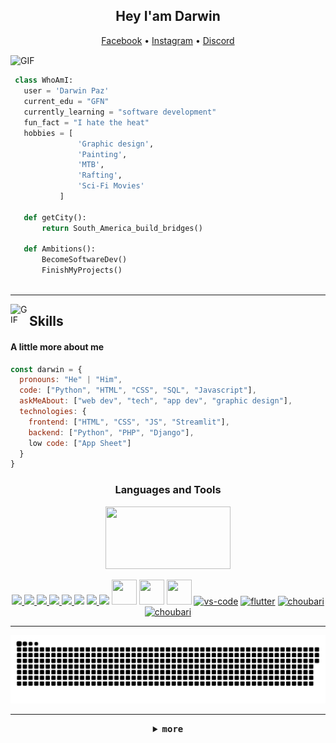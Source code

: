 <h2 align="center"> Hey I'am Darwin</h2>

<p align="center">
  <a href="https://www.facebook.com/dwn1080" target="_blank">Facebook</a> •
  <a href="https://www.instagram.com/dwn1080/" target="_blank">Instagram</a> •
  <a href="#" target="_blank">Discord</a>
</p>

<img align="center" height="150rem" alt="GIF" src="https://media4.giphy.com/media/RbDKaczqWovIugyJmW/200w.webp?cid=ecf05e47yrznhyd4w1cnwbe3hlilpmls3c0mrsymhdzmzp5z&rid=200w.webp" />

 ```python
  class WhoAmI:
    user = 'Darwin Paz'
	current_edu = "GFN"
    currently_learning = "software development"
    fun_fact = "I hate the heat"
	hobbies = [
				'Graphic design',
				'Painting',
				'MTB',
			 	'Rafting',
				'Sci-Fi Movies'
			]
	
	def getCity():
		return South_America_build_bridges()
	
	def Ambitions():
		BecomeSoftwareDev()
		FinishMyProjects()
	
 ```
***
<img align="left" width="30" height="30" alt="GIF" src="https://media.giphy.com/media/QssGEmpkyEOhBCb7e1/giphy.gif" />
<h2> Skills</h2>
	
#### A little more about me
```javascript
const darwin = {
  pronouns: "He" | "Him",
  code: ["Python", "HTML", "CSS", "SQL", "Javascript"],
  askMeAbout: ["web dev", "tech", "app dev", "graphic design"],
  technologies: {
	frontend: ["HTML", "CSS", "JS", "Streamlit"],
	backend: ["Python", "PHP", "Django"],
	low code: ["App Sheet"]
  }
}
```
<h3 align="center">Languages and Tools</h3>
<p align='center'>
<img src="https://media.giphy.com/media/Z9mnGHAh5i6hy9yRag/giphy.gif" width="200" height="100" frameBorder="0" class="giphy-embed" allowFullScreen></img></p>
<p align="center">
    	<a href="https://www.w3.org/html/" target="_blank"> <img src="https://img.icons8.com/color/48/000000/html-5.png"/> </a>
    	<a href="https://www.w3schools.com/css/" target="_blank"> <img src="https://img.icons8.com/color/48/000000/css3.png"/> </a>
    	<a href="https://getbootstrap.com" target="_blank"> <img src="https://img.icons8.com/color/48/000000/bootstrap.png"/> </a>
    	<a href="https://developer.mozilla.org/en-US/docs/Web/JavaScript" target="_blank"> <img src="https://img.icons8.com/color/48/000000/javascript.png"/> </a>
    	<a href="https://www.python.org" target="_blank"> <img src="https://img.icons8.com/color/48/000000/python.png"/> </a>
    	<a href="https://jquery.com/"><img src="https://img.icons8.com/external-tal-revivo-shadow-tal-revivo/48/000000/external-jquery-is-a-javascript-library-designed-to-simplify-html-logo-shadow-tal-revivo.png"/></a>
    	<a href="https://nodejs.org" target="_blank"> <img src="https://img.icons8.com/color/48/000000/nodejs.png"/> </a>
   	<a href="https://www.android.com/intl/en_in/" target="_blank"><img src="https://img.icons8.com/color/48/000000/android-os.png"/></a>
    	<a href="https://www.appsheet.com"><img src="https://upload.wikimedia.org/wikipedia/commons/thumb/5/52/AppSheet_Logo.svg/240px-AppSheet_Logo.svg.png" width="40" height="40"/></a>
    	<a href="https://wordpress.com/"><img src="https://img.icons8.com/fluency/48/000000/wordpress.png" width="40" height="40"/></a>
	<a href="https://git-scm.com/"><img src="https://devstickers.com/assets/img/pro/apiv.png" width="40" height="40"/></a>
	<a href="https://code.visualstudio.com/"><img alt="vs-code" src="https://icons8.com/icon/0OQR1FYCuA9f/visual-studio-code-2019" width="40"></a>
	<a href="https://flutter.dev/"><img alt="flutter" src="https://storage.googleapis.com/cms-storage-bucket/0dbfcc7a59cd1cf16282.png" width="30" height="36"/></a>
	<a href="https://www.adobe.com/products/photoshop.html"><img alt="choubari" src="https://devstickers.com/assets/img/pro/k176.png" width="40"></a>
 	<a href="https://www.adobe.com/products/illustrator.html"><img alt="choubari" src="https://devstickers.com/assets/img/pro/y4b0.png" width="40"></a>
</p>

***
<div align="center">
    <picture align="center">
      <source media="(prefers-color-scheme: dark)" srcset="https://raw.githubusercontent.com/Niefee/niefee/master/assets/github-contribution-grid-snake.svg">
      <source media="(prefers-color-scheme: light)" srcset="https://raw.githubusercontent.com/Niefee/niefee/master/assets/github-contribution-grid-snake.svg">
      <img alt="github contribution grid snake animation" src="https://raw.githubusercontent.com/Niefee/niefee/master/assets/github-contribution-grid-snake.svg">
    </picture>
</div>

-----
<details align="center">

<summary> <b> <samp> more </samp></b></summary>
<samp>
 <b><h2 style="color: blue;">my portfolio</h2> </b>

<img src="https://raw.githubusercontent.com/TanZng/TanZng/master/assets/bonefire.gif" width="200"/>

Current Project: <a href="https://www.ecuador-it.com/ecuador-it-portafolio-2022/" target="_blank">here...</a>

<p align="center">
  	  
Credits: [dwn-1080](https://commons.wikimedia.org/wiki/File:Ecuavoley-tablero-digital.gif)

### 🆒 Random Dev Quote
![](https://quotes-github-readme.vercel.app/api?type=horizontal&theme=radical)

---
